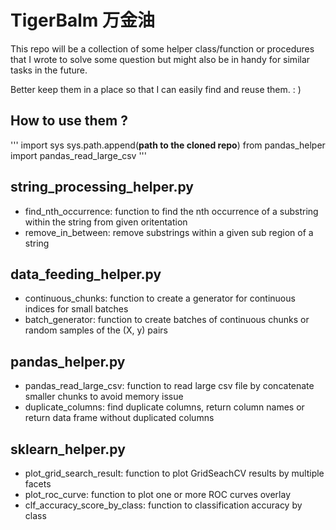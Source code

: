 # TigerBalm 万金油

This repo will be a collection of some helper class/function or procedures that I wrote to solve some question but might also be in handy for similar tasks in the future.  

Better keep them in a place so that I can easily find and reuse them. : )  

## How to use them ?

'''
	import sys
	sys.path.append(**path to the cloned repo**)
	from pandas_helper import pandas_read_large_csv
'''

## string_processing_helper.py
+ find_nth_occurrence: function to find the nth occurrence of a substring within the string from given oritentation  
+ remove_in_between: remove substrings within a given sub region of a string  

## data_feeding_helper.py
+ continuous_chunks: function to create a generator for continuous indices for small batches  
+ batch_generator: function to create batches of continuous chunks or random samples of the (X, y) pairs  

## pandas_helper.py
+ pandas_read_large_csv: function to read large csv file by concatenate smaller chunks to avoid memory issue  
+ duplicate_columns: find duplicate columns, return column names or return data frame without duplicated columns  

## sklearn_helper.py
+ plot_grid_search_result: function to plot GridSeachCV results by multiple facets  
+ plot_roc_curve: function to plot one or more ROC curves overlay  
+ clf_accuracy_score_by_class: function to classification accuracy by class  

  
